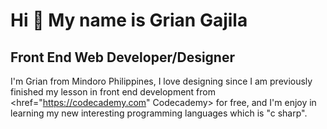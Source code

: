 Hi 👋 My name is Grian Gajila
=============================

Front End Web Developer/Designer
--------------------------------

I'm Grian from Mindoro Philippines, I love designing since I am previously finished my lesson in front end development from <href="https://codecademy.com" Codecademy> for free, and I'm enjoy in learning my new interesting programming languages which is "c sharp".
